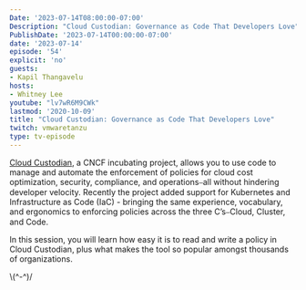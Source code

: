 ```yaml
---
Date: '2023-07-14T08:00:00-07:00'
Description: "Cloud Custodian: Governance as Code That Developers Love"
PublishDate: '2023-07-14T00:00:00-07:00'
date: '2023-07-14'
episode: '54'
explicit: 'no'
guests:
- Kapil Thangavelu
hosts:
- Whitney Lee
youtube: "lv7wR6M9CWk"
lastmod: '2020-10-09'
title: "Cloud Custodian: Governance as Code That Developers Love"
twitch: vmwaretanzu
type: tv-episode
---
```


[Cloud Custodian](https://cloudcustodian.io/), a CNCF incubating project, allows you to use code to manage and automate the enforcement of policies for cloud cost optimization, security, compliance, and operations⎯all without hindering developer velocity. Recently the project added support for Kubernetes and Infrastructure as Code (IaC) - bringing the same experience, vocabulary, and ergonomics to enforcing policies across the three C’s⎯Cloud, Cluster, and Code.

In this session, you will learn how easy it is to read and write a policy in Cloud Custodian, plus what makes the tool so popular amongst thousands of organizations.

\\(^-^)/
